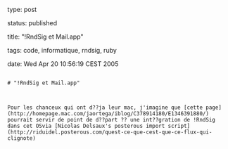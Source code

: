 type: post
status: published
title: "!RndSig et Mail.app"
tags: code, informatique, rndsig, ruby
date: Wed Apr 20 10:56:19 CEST 2005
~~~~~~
# "!RndSig et Mail.app"

Pour les chanceux qui ont d??ja leur mac, j'imagine que [cette page](http://homepage.mac.com/jaortega/iblog/C378914180/E1346391880/) pourrait servir de point de d??part ?? une int??gration de !RndSig dans cet OSvia [Nicolas Delsaux's posterous import script](http://riduidel.posterous.com/quest-ce-que-cest-que-ce-flux-qui-clignote)